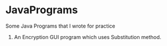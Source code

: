 # JavaPrograms
Some Java Programs that I wrote for practice

1. An Encryption GUI program which uses Substitution method.
